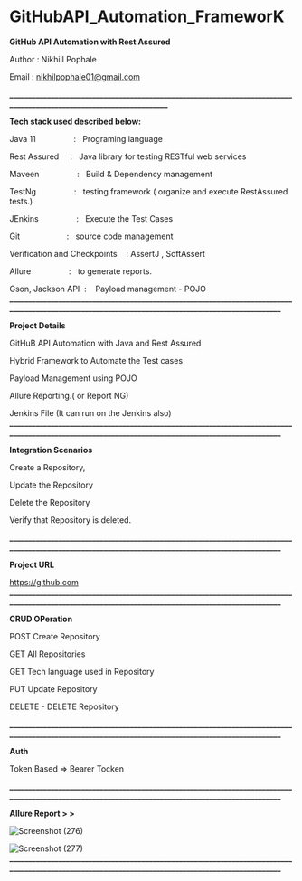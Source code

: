 # GitHubAPI_Automation_FrameworK


**GitHub API Automation with Rest Assured**

Author : Nikhill Pophale 

Email : nikhilpophale01@gmail.com

**_____________________________________________________________________________________________________________________**

**Tech stack used described below:**

Java 11  &nbsp;&nbsp;&nbsp;&nbsp;&nbsp;&nbsp;&nbsp;&nbsp;&nbsp;&nbsp;&nbsp;&nbsp;&nbsp;&nbsp;&nbsp;&nbsp;:    &nbsp;&nbsp;Programing language <br />

Rest Assured  &nbsp;&nbsp;&nbsp;&nbsp;:    &nbsp;&nbsp;Java library for testing RESTful web services<br />

Maveen &nbsp;&nbsp;&nbsp;&nbsp;&nbsp;&nbsp;&nbsp;&nbsp;&nbsp;&nbsp;&nbsp;&nbsp;&nbsp;&nbsp;&nbsp;&nbsp;:    &nbsp;&nbsp;Build & Dependency management<br />

TestNg  &nbsp;&nbsp;&nbsp;&nbsp;&nbsp;&nbsp;&nbsp;&nbsp;&nbsp;&nbsp;&nbsp;&nbsp;&nbsp;&nbsp;&nbsp;&nbsp;:    &nbsp;&nbsp;testing framework ( organize and execute RestAssured tests.)<br />

JEnkins  &nbsp;&nbsp;&nbsp;&nbsp;&nbsp;&nbsp;&nbsp;&nbsp;&nbsp;&nbsp;&nbsp;&nbsp;&nbsp;&nbsp;&nbsp;&nbsp;:    &nbsp;&nbsp;Execute the Test Cases<br />

Git      &nbsp;&nbsp;&nbsp;&nbsp;&nbsp;&nbsp;&nbsp;&nbsp;&nbsp;&nbsp;&nbsp;&nbsp;&nbsp;&nbsp;&nbsp;&nbsp;&nbsp;&nbsp;&nbsp;&nbsp;:    &nbsp;&nbsp;source code management<br />

Verification and Checkpoints &nbsp;&nbsp; : AssertJ , SoftAssert <br /> 

Allure   &nbsp;&nbsp;&nbsp;&nbsp;&nbsp;&nbsp;&nbsp;&nbsp;&nbsp;&nbsp;&nbsp;&nbsp;&nbsp;&nbsp;&nbsp;&nbsp;:    &nbsp;&nbsp;to generate reports.<br />

Gson, Jackson API&nbsp;&nbsp;:    &nbsp;&nbsp; Payload management - POJO <br />
**___________________________________________________________________________________________________________________________________________________**

**Project Details**

GitHuB API Automation with Java and Rest Assured

Hybrid Framework to Automate the Test cases

Payload Management using POJO

Allure Reporting.( or Report NG)

Jenkins File (It can run on the Jenkins also)<br />
**___________________________________________________________________________________________________________________________________________________**

**Integration Scenarios**

Create a Repository,

Update the Repository

Delete the Repository

Verify that Repository is deleted.<br />

**___________________________________________________________________________________________________________________________________________________**

**Project URL**

https://github.com<br />
**___________________________________________________________________________________________________________________________________________________**

**CRUD OPeration**

POST Create Repository 

GET All Repositories

GET Tech language used in  Repository

PUT Update Repository

DELETE - DELETE Repository <br />

**___________________________________________________________________________________________________________________________________________________**

**Auth**

Token Based => Bearer Tocken<br />

**___________________________________________________________________________________________________________________________________________________**

**Allure Report > >**


![Screenshot (276)](https://github.com/Nikhil-Pophale/GitHubAPI_Automation_FrameworK/assets/141396302/09ae2079-a5cc-48cb-ab39-e381d6c5f850)

![Screenshot (277)](https://github.com/Nikhil-Pophale/GitHubAPI_Automation_FrameworK/assets/141396302/1b65e253-27f3-46c8-8b6c-77413cfa1191)
**___________________________________________________________________________________________________________________________________________________**


